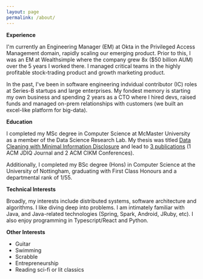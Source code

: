 ```yaml
---
layout: page
permalink: /about/
---
```


**Experience**

I'm currently an Engineering Manager (EM) at Okta in the Privileged Access Management domain, rapidly scaling our emerging product. Prior to this, I was an EM at Wealthsimple where the company grew 8x ($50 billion AUM) over the 5 years I worked there. I managed critical teams in the highly profitable stock-trading product and growth marketing product. 

In the past, I've been in software engineering indvidual contributor (IC) roles at Series-B startups and large enterprises. My fondest memory is starting my own business and spending 2 years as a CTO where I hired devs, raised funds and managed on-prem relationships with customers (we built an excel-like platform for big-data).

**Education**

I completed my MSc degree in Computer Science at McMaster University as a member of the Data Science Research Lab. My thesis was titled [Data Cleaning with Minimal Information Disclosure](http://macsphere.mcmaster.ca/bitstream/11375/18075/2/gairola_dhruv_201507_msc_computer_science.pdf) and lead to [3 publications](https://scholar.google.ca/citations?user=VnJw6zIAAAAJ&hl=en) (1 ACM JDIQ Journal and 2 ACM CIKM Conferences). 

Additionally, I completed my BSc degree (Hons) in Computer Science at the University of Nottingham, graduating with First Class Honours and a departmental rank of 1/55.

**Technical Interests**

Broadly, my interests include distributed systems, software architecture and algorithms. I like diving deep into problems. I am intimately familiar with Java, and Java-related technologies (Spring, Spark, Android, JRuby, etc). I also enjoy programming in Typescript/React and Python.

**Other Interests**

* Guitar
* Swimming
* Scrabble
* Entrepreneurship
* Reading sci-fi or lit classics
